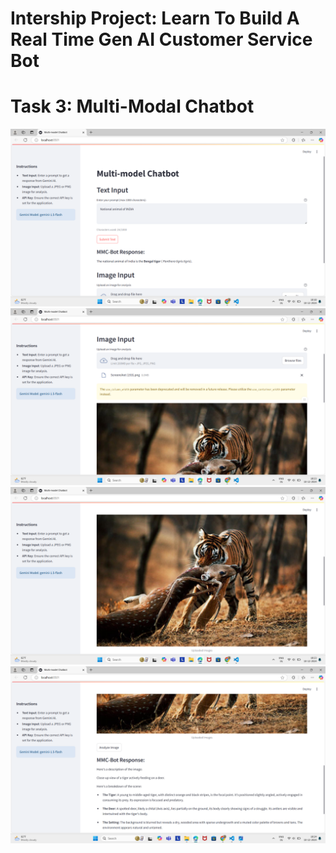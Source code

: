 # Intership Project: Learn To Build A Real Time Gen AI Customer Service Bot

# Task 3: Multi-Modal Chatbot









![App Screenshot](https://github.com/VigneshvickyData/Data_Branching/blob/main/MMC-1.png?raw=true)
![App Screenshot](https://github.com/VigneshvickyData/Data_Branching/blob/main/MMC-2.png?raw=true)
![App Screenshot](https://github.com/VigneshvickyData/Data_Branching/blob/main/MMC-3.png?raw=true)
![App Screenshot](https://github.com/VigneshvickyData/Data_Branching/blob/main/MMC-4.png?raw=true)